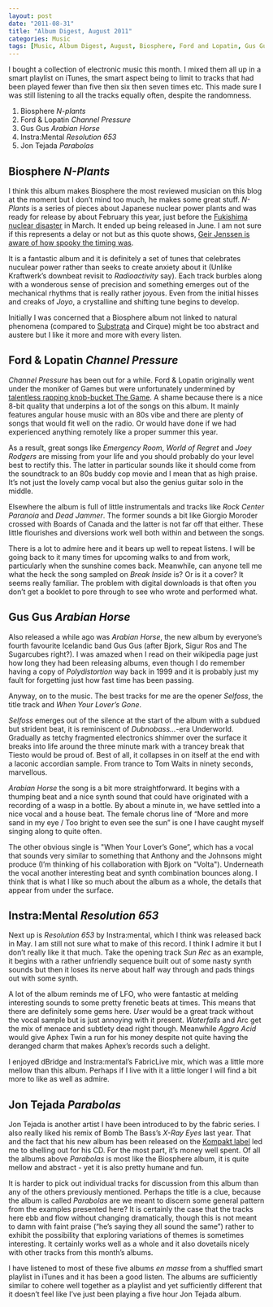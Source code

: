 ```yaml
---
layout: post
date: "2011-08-31"
title: "Album Digest, August 2011"
categories: Music
tags: [Music, Album Digest, August, Biosphere, Ford and Lopatin, Gus Gus, Instramental, Jon Tajeda, Eleven]
---
```


I bought a collection of electronic music this month. I mixed them all up in a smart playlist on iTunes, the smart aspect being to limit to tracks that had been played fewer than five then six then seven times etc. This made sure I was still listening to all the tracks equally often, despite the randomness.

1. Biosphere _N-plants_
2. Ford & Lopatin _Channel Pressure_
3. Gus Gus _Arabian Horse_
4. Instra:Mental _Resolution 653_
5. Jon Tejada _Parabolas_

## Biosphere _N-Plants_


I think this album makes Biosphere the most reviewed musician on this blog at the moment but I don’t mind too much, he makes some great stuff. _N-Plants_ is a series of pieces about Japanese nuclear power plants and was ready for release by about February this year, just before the [Fukishima nuclear disaster](http://en.wikipedia.org/wiki/Fukushima_Daiichi_nuclear_disaster) in March. It ended up being released in June. I am not sure if this represents a delay or not but as this quote shows, [Geir Jenssen is aware of how spooky the timing was](http://www.touchmusic.org.uk/catalogue/to84_biosphere_nplants.html).

It is a fantastic album and it is definitely a set of tunes that celebrates nuculear power rather than seeks to create anxiety about it (Unlike Kraftwerk’s downbeat revisit to _Radioactivity_ say). Each track burbles along with a wonderous sense of precision and something emerges out of the mechanical rhythms that is really rather joyous. Even from the initial hisses and creaks of _Joyo_, a crystalline and shifting tune begins to develop.

Initially I was concerned that a Biosphere album not linked to natural phenomena (compared to [Substrata](uc4) and Cirque) might be too abstract and austere but I like it more and more with every listen.

## Ford & Lopatin _Channel Pressure_

_Channel Pressure_ has been out for a while. Ford & Lopatin originally went under the moniker of Games but were unfortunately undermined by [talentless rapping knob-bucket The Game](http://www.guardian.co.uk/music/2011/aug/15/game-twitter-prank-la-police). A shame because there is a nice 8-bit quality that underpins a lot of the songs on this album. It mainly features angular house music with an 80s vibe and there are plenty of songs that would fit well on the radio. Or would have done if we had experienced anything remotely like a proper summer this year.

As a result, great songs like _Emergency Room_, _World of Regret_ and _Joey Rodgers_ are missing from your life and you should probably do your level best to rectify this. The latter in particular sounds like it should come from the soundtrack to an 80s buddy cop movie and I mean that as high praise. It’s not just the lovely camp vocal but also the genius guitar solo in the middle.

Elsewhere the album is full of little instrumentals and tracks like _Rock Center Paranoia_ and _Dead Jammer_. The former sounds a bit like Giorgio Moroder crossed with Boards of Canada and the latter is not far off that either. These little flourishes and diversions work well both within and between the songs.

There is a lot to admire here and it bears up well to repeat listens. I will be going back to it many times for upcoming walks to and from work, particularly when the sunshine comes back. Meanwhile, can anyone tell me what the heck the song sampled on _Break Inside_ is? Or is it a cover? It seems really familiar. The problem with digital downloads is that often you don’t get a booklet to pore through to see who wrote and performed what.

## Gus Gus _Arabian Horse_

Also released a while ago was _Arabian Horse_, the new album by everyone’s fourth favourite Icelandic band Gus Gus (after Bjork, Sigur Ros and The Sugarcubes right?). I was amazed when I read on their wikipedia page just how long they had been releasing albums, even though I do remember having a copy of _Polydistortion_ way back in 1999 and it is probably just my fault for forgetting just how fast time has been passing.

Anyway, on to the music. The best tracks for me are the opener _Selfoss_, the title track and _When Your Lover’s Gone_.

_Selfoss_ emerges out of the silence at the start of the album with a subdued but strident beat, it is reminiscent of _Dubnobass…_-era Underworld. Gradually as tetchy fragmented electronics shimmer over the surface it breaks into life around the three minute mark with a trancey break that Tiesto would be proud of. Best of all, it collapses in on itself at the end with a laconic accordian sample. From trance to Tom Waits in ninety seconds, marvellous.

_Arabian Horse_ the song is a bit more straightforward. It begins with a thumping beat and a nice synth sound that could have originated with a recording of a wasp in a bottle. By about a minute in, we have settled into a nice vocal and a house beat. The female chorus line of “More and more sand in my eye / Too bright to even see the sun” is one I have caught myself singing along to quite often.

The other obvious single is "When Your Lover’s Gone”, which has a vocal that sounds very similar to something that Anthony and the Johnsons might produce (I’m thinking of his collaboration with Bjork on "Volta"). Underneath the vocal another interesting beat and synth combination bounces along. I think that is what I like so much about the album as a whole, the details that appear from under the surface.

## Instra:Mental _Resolution 653_

Next up is _Resolution 653_ by Instra:mental, which I think was released back in May. I am still not sure what to make of this record. I think I admire it but I don’t really like it that much. Take the opening track _Sun Rec_ as an example, it begins with a rather unfriendly sequence built out of some nasty synth sounds but then it loses its nerve about half way through and pads things out with some synth.

A lot of the album reminds me of LFO, who were fantastic at melding interesting sounds to some pretty frenetic beats at times. This means that there are definitely some gems here. _User_ would be a great track without the vocal sample but is just annoying with it present. _Waterfalls_ and Arc get the mix of menace and subtlety dead right though. Meanwhile _Aggro Acid_ would give Aphex Twin a run for his money despite not quite having the deranged charm that makes Aphex’s records such a delight.

I enjoyed dBridge and Instra:mental’s FabricLive mix, which was a little more mellow than this album. Perhaps if I live with it a little longer I will find a bit more to like as well as admire.

## Jon Tejada _Parabolas_

Jon Tejada is another artist I have been introduced to by the fabric series. I also really liked his remix of Bomb The Bass’s _X-Ray Eyes_ last year. That and the fact that his new album has been released on the [Kompakt label](http://www.kompakt.fm/) led me to shelling out for his CD. For the most part, it’s money well spent. Of all the albums above _Parabolas_ is most like the Biosphere album, it is quite mellow and abstract - yet it is also pretty humane and fun.

It is harder to pick out individual tracks for discussion from this album than any of the others previously mentioned. Perhaps the title is a clue, because the album is called _Parabolas_ are we meant to discern some general pattern from the examples presented here? It is certainly the case that the tracks here ebb and flow without changing dramatically, though this is not meant to damn with faint praise (“he’s saying they all sound the same”) rather to exhibit the possibility that exploring variations of themes is sometimes interesting. It certainly works well as a whole and it also dovetails nicely with other tracks from this month’s albums.

I have listened to most of these five albums _en masse_ from a shuffled smart playlist in iTunes and it has been a good listen. The albums are sufficiently similar to cohere well together as a playlist and yet sufficiently different that it doesn’t feel like I’ve just been playing a five hour Jon Tejada album.
